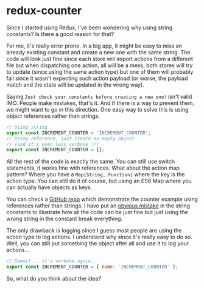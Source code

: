 # redux-counter

Since I started using Redux, I've been wondering why using string constants? Is there a good reason for that?

For me, it's really error prone. In a big app, it might be easy to miss an already existing constant and create a new one with the same string. The code will look just fine since each store will import actions from a different file but when dispatching one action, all will be a mess, both stores will try to update (since using the same action type) but one of them will probably fail since it wasn't expecting such action payload (or worse, the payload match and the state will be updated in the wrong way).

Saying `Just check your constants before creating a new one!` isn't valid IMO. People make mistakes, that's it. And if there is a way to prevent them, we might want to go in this direction. One easy way to solve this is using object references rather than strings.

```javascript
// Using string
export const INCREMENT_COUNTER = 'INCREMENT_COUNTER';
// Using reference, just create an empty object
// (and it's even less verbose !!)
export const INCREMENT_COUNTER = {};
```

All the rest of the code is exactly the same. You can still use switch statements, it works fine with references. What about the action map pattern? Where you have a `Map[String, Function]` where the key is the action type. You can still do it of course, but using an ES6 Map where you can actually have objects as keys.

You can check a [GitHub repo](https://github.com/pauldijou/redux-counter) which demonstrate the counter example using references rather than strings. I have put an [obvious mistake](https://github.com/pauldijou/redux-counter/blob/master/constants/ActionTypes.js) in the string constants to illustrate how all the code can be just fine but just using the wrong string in the constant break everything.

The only drawback is logging since I guess most people are using the action type to log actions. I understand why since it's really easy to do so. Well, you can still put something the object after all and use it to log your actions...

```javascript
// Dammit... it's verbose again...
export const INCREMENT_COUNTER = { name: 'INCREMENT_COUNTER' };
```

So, what do you think about the idea?
